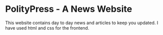 # PolityPress - A News Website
This website contains day to day news and articles to keep you updated.
I have used html and css for the frontend.
